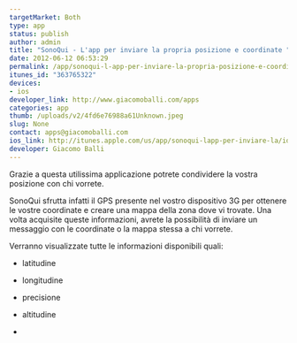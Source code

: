```yaml
--- 
targetMarket: Both
type: app
status: publish
author: admin
title: "SonoQui - L'app per inviare la propria posizione e coordinate "
date: 2012-06-12 06:53:29
permalink: /app/sonoqui-l-app-per-inviare-la-propria-posizione-e-coordinate-
itunes_id: "363765322"
devices: 
- ios
developer_link: http://www.giacomoballi.com/apps
categories: app
thumb: /uploads/v2/4fd6e76988a61Unknown.jpeg
slug: None
contact: apps@giacomoballi.com
ios_link: http://itunes.apple.com/us/app/sonoqui-lapp-per-inviare-la/id363765322?ls=1%26mt=8
developer: Giacomo Balli
---
```



Grazie a questa utilissima applicazione potrete condividere la vostra posizione con chi vorrete.  

SonoQui sfrutta infatti il GPS presente nel vostro dispositivo 3G per ottenere le vostre coordinate e creare una mappa della zona dove vi trovate. Una volta acquisite queste informazioni, avrete la possibilità di inviare un messaggio con le coordinate o la mappa stessa a chi vorrete.  

Verranno visualizzate tutte le informazioni disponibili quali:  

- latitudine  

- longitudine  

- precisione  

- altitudine  

- 
